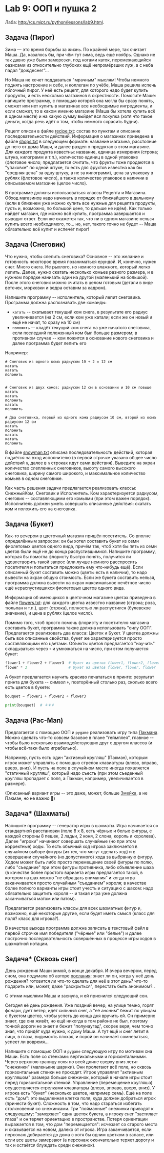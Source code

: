 # Lab 9: ООП и пушка 2

Лаба: http://cs.mipt.ru/python/lessons/lab9.html.






## Задача (Пирог)

Зима — это время борьбы за жизнь.
По крайней мере, так считает Маша.
Да, казалось бы, при чём тут зима, ведь ещё ноябрь.
Однако не так давно уже были заморозки, под ногами каток, перемежающийся оазисами из относительно глубоких ещё непромёрзших луж, а с неба падал "дождеснег"...

Но Маша не хочет поддаваться "мрачным" мыслям!
Чтобы немного поднять настроение и себе, и коллегам по учёбе, Маша решила испечь яблочный пирог.
У неё есть рецепт, для которого надо будет купить продукты, и есть несколько магазинов в окрестности.
Помогите Маше: напишите программу, с помощью которой она могла бы сразу понять, сможет или нет купить в магазинах все необходимые ингредиенты, и если сможет, то в каком именно магазине (Маша бы хотела купить всё в одном месте) и на какую сумму выйдет вся покупка (хотя что такое деньги, когда речь идёт о том, чтобы немного скрасить будни).

Рецепт описан в файле [recipe.txt](./files/apple\_pie/recipe.txt): состав по пунктам и описание последовательности действий.
Информация о магазинах приведена в файле [shops.txt](./files/apple\_pie/shops.txt) в следующем формате: название магазина, расстояние до него от дома Маши, и далее раздел о продуктах в этом магазине.
Для каждого продукта известны: название, единица измерения (строка; штука, килограмм и т.п.), количество единиц в одной упаковке (флотовое число; предлагается считать, что фрукты тоже продаются в "упаковке" по одной штуке, то есть для фруктов известна как бы "средняя цена" за одну штуку, а не за килограмм), цена за упаковку в рублях (флотовое число), а также количество упаковок в наличии в описываемом магазине (целое число).

В программе должны использоваться классы Рецепта и Магазина.
Обход магазинов надо начинать в порядке от ближайшего в дальнему (если в ближнем уже можно купить все нужные для рецепта продукты, пусть и, возможно, по большой цене, то дальше не идём).
Как только найдет магазин, где можно всё купить, программа завершается и выводит ответ.
Если же окажется так, что ни в одном магазине нельзя купить всего необходимого, то... но, нет, такого точно не будет -- Маша обязательно всё купит и испечёт пирог!


## Задача (Снеговик)

Что нужно, чтобы слепить снеговика?
Основное -- это желание и готовность некоторое время позаниматься ерундой.
И, конечно, нужен снег.
Много снега.
Не рыхлого, но немного влажного, который легко лепить.
Далее, нужно скатать несколько комьев разного размера, и в нужном порядке нанизать один на другой (маленький на большой).
После этого снеговик можно считать в целом готовым (детали в виде веточек, морковки и ведра оставим за кадром).

Напишите программу -- исполнитель, который лепит снеговика.
Программа должна распознавать две команды:
* `катать` -- скатывает текущий ком снега, в результате его радиус увеличивается (на 2 см, если ком уже катали; если же он новый и ещё не начат, то сразу на 10 см)
* `положить` -- кладёт текущий ком снега на уже начатого снеговика, если последний положенный ком был больше размером; в противном случае -- ком ложится в основание нового снеговика и далее программа будет лепить его

Например:
```
# Снеговик из одного кома радиусом 10 + 2 = 12 см
катать
катать
положить


# Снеговик из двух комов: радиусом 12 см в основании и 10 см повыше
катать
катать
положить
катать
положить

# Два снеговика, первый из одного кома радиусом 10 см, второй из кома радиусом 12 см
катать
положить
катать
катать
положить
```

В файле [snowman.txt](./files/snowman/snowman.txt) описана последовательность действий, которая подаётся на вход исполнителю (в первой строчке указано общее число действий `n`, далее в `n` строках идут сами действия).
Выведите на экран количество слепленных снеговиков, высоту самого высокого снеговика, ширину самого широкого, и максимальное количество комьев в одном снеговике.

Как часть решения задачи предлагается реализовать классы: СнежныйКом, Снеговик и Исполнитель.
Ком характеризуется радиусом, снеговик -- составляющими его комьями (при этом важен порядок).
Исполнитель должен уметь совершать описанные действия: скатать ком и положить его на снеговика.






## Задача (Букет)

Как-то вечером в цветочный магазин пришёл посетитель.
Со вполне определённым запросом: он бы хотел составить букет из семи фиолетовых цветов одного вида, причём так, чтоб хотя бы пять из семи цветов были ещё не до конца распустившимися.
Напишите программу, которая бы помогла флористу быстро понять, получится ли удовлетворить такой запрос (или лучше немного расспросить посетителя и попытаться предложить ему что-нибудь ещё).
Если описанный букет составить можно (цветы есть в наличии), то надо вывести на экран общую стоимость.
Если же букета составить нельзя, программа должна вывести на экран максимальное нечётное число ещё нераспустившихся фиолетовых цветов одного вида.

Информация об имеющихся в цветочном магазине цветах приведена в файле [flowers.txt](./files/flowers/flowers.txt): для каждого цветка известно название (строка; роза, тюльпан и т.п.), цвет (строка), полностью ли распустился (булевское значение), и цена в рублях (целое число).

Помимо того, чтоб просто помочь флористу и посетителю магазина составить букет, программа также должна использовать "силу ООП".
Предлагается реализовать два класса: Цветок и Букет.
У цветка должны быть все описанные свойства, букет же характеризуется просто составляющими его цветами.
Объекты цветов предлагается "научить" складываться через `+` и умножаться на число, при этом получается букет:
```python
flower1 + flower2 + flower3  # букет из цветов flower1, flower2, flower3
flower * 3                   # букет из цветов flower, flower, flower
```
А букет предлагается научить красиво печататься в принте: результат принта для букета -- символ `⚘`, повторённый столько раз, сколько всего есть цветов в букете:
```python
bouquet = flower1 + flower2 + flower3

print(bouquet)  # ⚘⚘⚘
```


## Задача (Pac-Man)

Предлагается с помощью ООП и `pygame` реализовать игру типа [Пакмана](https://ru.wikipedia.org/wiki/Pac-Man).
Можно сделать что-то совсем базовое в плане "геймплея", главное -- чтобы было несколько взаимодействующих друг с другом классов (и чтобы всё-таки было играбельно).

Например, пусть есть один "активный кругляш" (Пакман), которым игрок может управлять с помощью стрелок клавиатуры (влево, вправо, вверх, вниз).
И пусть на поле в случайном месте иногда появляется "статичный кругляш", который надо съесть (при этом съеденный кругляш пропадает с поля, а Пакман, например, увеличивается в размере).

(Описанный вариант игры -- это даже, может, больше <a href="https://en.wikipedia.org/wiki/Snake_(video_game_genre)">Змейка</a>, а не Пакман, но не важно 🙂)



## Задача* (Шахматы)

Напишите программу -- генератор игры в шахматы.
Игра начинается со стандартной расстановки (поле 8 x 8, есть чёрные и белые фигуры, с каждой стороны 8 пешек, 2 ладьи, 2 коня, 2 слона, король и королева).
Далее "игроки" начинают совершать случайные (но при этом корректные) ходы.
То есть обычный ход игрока заключается в случайном выборе фигуры (из тех, что могут сделать ход) и в совершении случайного (но допустимого) хода за выбранную фигуру.
Ходом может быть либо просто перемещение своей фигуры по полю, либо "съедание" при этом фигуры противника, либо объявление шаха (в качестве более простого варианта игры предлагается такой, в котором на шах можно "не обращать внимания" и когда игра заканчивается просто случайным "съеданием" короля; в качестве более полного варианты игры стоит учесть и ситуацию с шахом: надо обязательно защитить короля -- и такая игра уже должна заканчиваться матом или патом).

Предлагается реализовать классы для всех шахматных фигур и, возможно, ещё некоторые другие, если будет иметь смысл (класс для поля? класс для игрока?).

В качестве выхода программа должна записать в текстовый файл в первой строчке имя победителя ("чёрные" или "белые") и далее построчно последовательность совершённых в процессе игры ходов в шахматной нотации.


## Задача* (Сквозь снег)

День рождения Маши зимой, в конце декабря.
И вчера вечером, перед сном, она подумала об авторе <a href="../lab5/README.md#задача-6-послание">послания</a>: знает ли он, когда у неё день рождения? готовится ли что-то сделать для неё в этот день? что-то подарить или, может, даже "раскрыться", перестать быть анонимом?..

С этими мыслями Маша и заснула, и ей приснился следующий сон.

Сегодня её день рождения.
Уже поздний вечер, на улице темно, горят фонари, дует ветер, идёт сильный снег, а "её аноним" бежит по улицам с букетом цветов, чтобы успеть до конца дня вручить ей.
Он примерно знает, где она живёт, но ещё никогда в том районе не был, поэтому точной дороги не знает и бежит "полунаугад", скорее веря, чем точно зная, что придёт куда нужно, к дому Маши.
А тут ещё и снег летит в лицо, в глаза, видимость плохая, и порой он начинает сомневаться, успеет ли вовремя...

Напишите с помощью ООП и `pygame` следующую игру по мотивам сна Маши.
Есть поле со стенками: вертикальными и горизонтальными.
Через верхнюю границу поля по всей длине сверху вниз летят "снежинки" (маленькие шарики).
Они пролетают всё поле, но сквозь горизонтальные стенки не проходят.
Игрок управляет "активным кругляшом" размера больше снежинок, который в начале игры стоит перед горизонтальной стенкой.
Управление (перемещение кругляша) осуществляется стрелками клавиатуры (влево, вправо, вверх, вниз).
У игрока есть "букет" (несколько цветов, например семь).
Ещё на поле есть "дом": это выделенная клетка поля, куда должен добраться игрок (принести букет).
Сложность в том, что надо стараться избегать столкновений со снежинками.
Три "пойманные" снежинки приводят к следующему: "замерзает" один цветок букета, а игроку снег "застилает глаза" и он теряет ориентацию в пространстве.
Потеря ориентации выражается в том, что дом "перемещается": исчезает со старого места и оказывается на новом, далеко от игрока.
Игра заканчивается, если персонаж добирается до дома с хотя бы одним цветком в запасе, или если все цветы замерзают (а персонаж окончательно теряет дорогу и так и остаётся блуждать среди снежинок).


